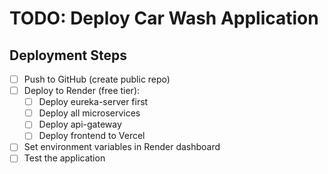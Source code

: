 # TODO: Deploy Car Wash Application

## Deployment Steps
- [ ] Push to GitHub (create public repo)
- [ ] Deploy to Render (free tier):
  - [ ] Deploy eureka-server first
  - [ ] Deploy all microservices
  - [ ] Deploy api-gateway
  - [ ] Deploy frontend to Vercel
- [ ] Set environment variables in Render dashboard
- [ ] Test the application
